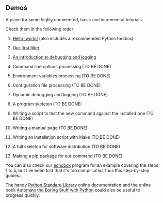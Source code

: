 ## Demos
A place for some highly commented, basic and incremental tutorials.

Check them in the following order:

1. [Hello, world!](https://github.com/HubTou/PNU/tree/main/_demos/hello_world) (also includes a recommended Python toolbox)
2. [Our first filter](https://github.com/HubTou/PNU/tree/main/_demos/gorgon)
3. [An introduction to debugging and logging](https://github.com/HubTou/PNU/tree/main/_demos/logging1)
4. Command line options processing (TO BE DONE)
5. Environment variables processing (TO BE DONE)
6. Configuration file processing (TO BE DONE)
7. Dynamic debugging and logging (TO BE DONE)
8. A program skeleton (TO BE DONE)

9. Writing a script to test the new command against the installed one (TO BE DONE)
10. Writing a manual page (TO BE DONE)
11. Writing an installation script with Make (TO BE DONE)
12. A full skeleton for software distribution (TO BE DONE)

13. Making a pip package for our command (TO BE DONE)

You can also check our [echobox](https://github.com/HubTou/PNU/tree/main/echobox) program for an example covering the steps 1 to 5, but I've been told that it's too complicated, thus this step-by-step guides...

The handy [Python Standard Library](https://docs.python.org/3/library/index.html) online documentation and the online book [Automate the Boring Stuff with Python](https://automatetheboringstuff.com/) could also be useful to progress quickly.
